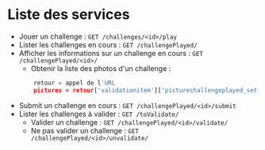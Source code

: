 # Liste des services

- Jouer un challenge : `GET /challenges/<id>/play`
- Lister les challenges en cours : `GET /challengePlayed/`
- Afficher les informations sur un challenge en cours : `GET /challengePlayed/<id>/`
    - Obtenir la liste des photos d'un challenge :
    ```python
        retour = appel de l'URL
        pictures = retour['validationitem']['picturechallengeplayed_set']
    ```
- Submit un challenge en cours : `GET /challengePlayed/<id>/submit`
- Lister les challenges à valider : `GET /toValidate/`
    - Valider un challenge : `GET /challengePlayed/<id>/validate/`
    - Ne pas valider un challenge : `GET /challengePlayed/<id>/unvalidate/`